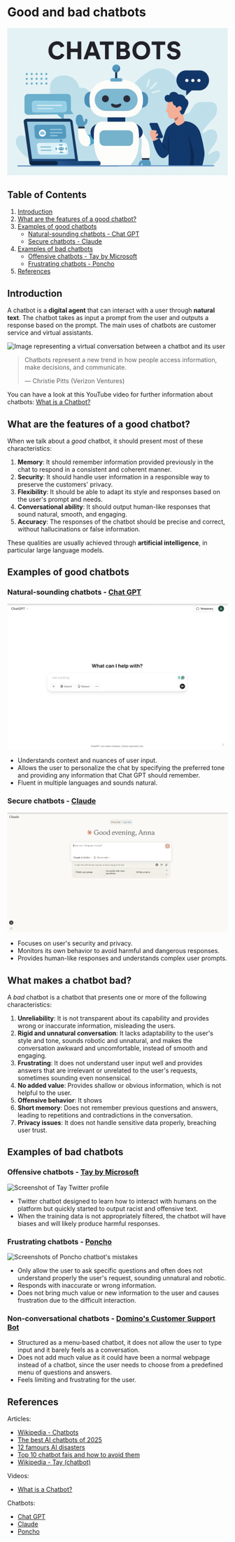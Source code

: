 # Good and bad chatbots

![Header generated by Chat GPT](images/ChatGPTGeneratedHeader.png)

## Table of Contents

1. [Introduction](#introduction)
2. [What are the features of a good chatbot?](#what-are-the-features-of-a-good-chatbot)
3. [Examples of good chatbots](#examples-of-good-chatbots)
    - [Natural-sounding chatbots - Chat GPT](#natural-sounding-chatbots---chat-gpt)
    - [Secure chatbots - Claude](#secure-chatbots---claude)
4. [Examples of bad chatbots](#examples-of-bad-chatbots)
    - [Offensive chatbots - Tay by Microsoft](#offensive-chatbots---tay-by-microsoft)
    - [Frustrating chatbots - Poncho](#frustrating-chatbots---poncho)
5. [References](#references)

## Introduction

A chatbot is a **digital agent** that can interact with a user through **natural text**. The chatbot takes as input a prompt from the user and outputs a response based on the prompt. The main uses of chatbots are customer service and virtual assistants.

![Image representing a virtual conversation between a chatbot and its user](https://www.q3tech.com/wp-content/uploads/2024/06/Evolution-of-chatbots.jpg)

> Chatbots represent a new trend in how people access information, make decisions, and communicate.
>
> — Christie Pitts (Verizon Ventures)

You can have a look at this YouTube video for further information about chatbots: [What is a Chatbot?](https://www.youtube.com/watch?v=o9-ObGgfpEk&ab_channel=IBMTechnology)

## What are the features of a good chatbot?

When we talk about a *good* chatbot, it should present most of these characteristics:

1. **Memory**: It should remember information provided previously in the chat to respond in a consistent and coherent manner.
2. **Security**: It should handle user information in a responsible way to preserve the customers' privacy.
3. **Flexibility**: It should be able to adapt its style and responses based on the user's prompt and needs.
4. **Conversational ability**: It should output human-like responses that sound natural, smooth, and engaging.
5. **Accuracy**: The responses of the chatbot should be precise and correct, without hallucinations or false information.

These qualities are usually achieved through **artificial intelligence**, in particular large language models.

## Examples of good chatbots

### Natural-sounding chatbots - [Chat GPT](https://chatgpt.com/)

![Screenshot of Chat GPT](images/ChatGPT.png)

- Understands context and nuances of user input.
- Allows the user to personalize the chat by specifying the preferred tone and providing any information that Chat GPT should remember.
- Fluent in multiple languages and sounds natural.

### Secure chatbots - [Claude](https://claude.ai/new)

![Screenshot of Claude](images/Claude.png)

- Focuses on user's security and privacy.
- Monitors its own behavior to avoid harmful and dangerous responses.
- Provides human-like responses and understands complex user prompts.

## What makes a chatbot bad?

A *bad* chatbot is a chatbot that presents one or more of the following characteristics:

1. **Unreliability**: It is not transparent about its capability and provides wrong or inaccurate information, misleading the users.
2. **Rigid and unnatural conversation**: It lacks adaptability to the user's style and tone, sounds robotic and unnatural, and makes the conversation awkward and uncomfortable, instead of smooth and engaging.
3. **Frustrating**: It does not understand user input well and provides answers that are irrelevant or unrelated to the user's requests, sometimes sounding even nonsensical.
4. **No added value**: Provides shallow or obvious information, which is not helpful to the user.
5. **Offensive behavior**: It shows 
6. **Short memory**: Does not remember previous questions and answers, leading to repetitions and contradictions in the conversation.
7. **Privacy issues**: It does not handle sensitive data properly, breaching user trust. 

## Examples of bad chatbots

### Offensive chatbots - [Tay by Microsoft](https://en.wikipedia.org/wiki/Tay_(chatbot))

![Screenshot of Tay Twitter profile](https://s.abcnews.com/images/Technology/HT_twitter_TayandYou_ml_160325_16x9_1600.jpg)

- Twitter chatbot designed to learn how to interact with humans on the platform but quickly started to output racist and offensive text.
- When the training data is not appropriately filtered, the chatbot will have biases and will likely produce harmful responses.

### Frustrating chatbots - [Poncho](https://github.com/jrnnynrlson/poncho)

![Screenshots of Poncho chatbot's mistakes](https://d2ymzkn1ailq93.cloudfront.net/wp-content/uploads/2016/06/poncho-chatbot-snapmunk-gizmodo.jpg)

- Only allow the user to ask specific questions and often does not understand properly the user's request, sounding unnatural and robotic.
- Responds with inaccurate or wrong information.
- Does not bring much value or new information to the user and causes frustration due to the difficult interaction.

### Non-conversational chatbots - [Domino's Customer Support Bot](https://biz.dominos.com/assets/apps/chat-bot/cc-bot.html)

- Structured as a menu-based chatbot, it does not allow the user to type input and it barely feels as a conversation.
- Does not add much value as it could have been a normal webpage instead of a chatbot, since the user needs to choose from a predefined menu of questions and answers.
- Feels limiting and frustrating for the user.

## References

Articles:

- [Wikipedia - Chatbots](https://en.wikipedia.org/wiki/Chatbot)
- [The best AI chatbots of 2025](https://www.zdnet.com/article/best-ai-chatbot/)
- [12 famours AI disasters](https://www.cio.com/article/190888/5-famous-analytics-and-ai-disasters.html)
- [Top 10 chatbot fais and how to avoid them](https://www.comm100.com/blog/top-10-chatbot-fails-and-how-to-avoid-them.html)
- [Wikipedia - Tay (chatbot)](https://en.wikipedia.org/wiki/Tay_(chatbot))

Videos:

- [What is a Chatbot?](https://www.youtube.com/watch?v=o9-ObGgfpEk&ab_channel=IBMTechnology)

Chatbots:

- [Chat GPT](https://chatgpt.com/)
- [Claude](https://claude.ai/new)
- [Poncho](https://github.com/jrnnynrlson/poncho)
